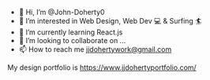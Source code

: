 - 👋 Hi, I’m @John-Doherty0
- 👀 I’m interested in Web Design, Web Dev 💻  & Surfing 🏄 
- 🌱 I’m currently learning React.js
- 💞️ I’m looking to collaborate on ...
- 📫 How to reach me jjdohertywork@gmail.com

My design portfolio is https://www.jjdohertyportfolio.com/

<!---
John-Doherty0/John-Doherty0 is a ✨ special ✨ repository because its `README.md` (this file) appears on your GitHub profile.
You can click the Preview link to take a look at your changes.
--->
